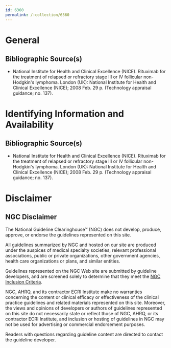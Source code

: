 ```yaml
---
id: 6360
permalink: /:collection/6360
---
```


# General

## Bibliographic Source(s)

- National Institute for Health and Clinical Excellence (NICE). Rituximab for the treatment of relapsed or refractory stage III or IV follicular non-Hodgkin's lymphoma. London (UK): National Institute for Health and Clinical Excellence (NICE); 2008 Feb. 29 p. (Technology appraisal guidance; no. 137).

# Identifying Information and Availability

## Bibliographic Source(s)

- National Institute for Health and Clinical Excellence (NICE). Rituximab for the treatment of relapsed or refractory stage III or IV follicular non-Hodgkin's lymphoma. London (UK): National Institute for Health and Clinical Excellence (NICE); 2008 Feb. 29 p. (Technology appraisal guidance; no. 137).

# Disclaimer

## NGC Disclaimer

The National Guideline Clearinghouse™ (NGC) does not develop, produce, approve, or endorse the guidelines represented on this site.

All guidelines summarized by NGC and hosted on our site are produced under the auspices of medical specialty societies, relevant professional associations, public or private organizations, other government agencies, health care organizations or plans, and similar entities.

Guidelines represented on the NGC Web site are submitted by guideline developers, and are screened solely to determine that they meet the [NGC Inclusion Criteria](/help-and-about/summaries/inclusion-criteria).

NGC, AHRQ, and its contractor ECRI Institute make no warranties concerning the content or clinical efficacy or effectiveness of the clinical practice guidelines and related materials represented on this site. Moreover, the views and opinions of developers or authors of guidelines represented on this site do not necessarily state or reflect those of NGC, AHRQ, or its contractor ECRI Institute, and inclusion or hosting of guidelines in NGC may not be used for advertising or commercial endorsement purposes.

Readers with questions regarding guideline content are directed to contact the guideline developer.

